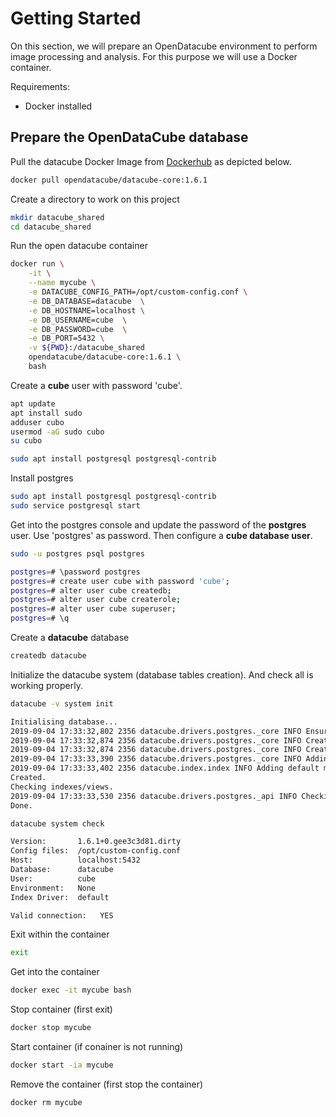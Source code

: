 # Getting Started

On this section, we will prepare an OpenDatacube environment to perform image processing and analysis. For this purpose we will use a Docker container.

Requirements:
* Docker installed

## Prepare the OpenDataCube database 

Pull the datacube Docker Image from [Dockerhub](https://hub.docker.com/r/opendatacube/datacube-core) as depicted below.

```sh 
docker pull opendatacube/datacube-core:1.6.1
```

Create a directory to work on this project

```sh 
mkdir datacube_shared 
cd datacube_shared
```

Run the open datacube container

```sh 
docker run \
	-it \
	--name mycube \
	-e DATACUBE_CONFIG_PATH=/opt/custom-config.conf \
	-e DB_DATABASE=datacube  \
	-e DB_HOSTNAME=localhost \
	-e DB_USERNAME=cube  \
	-e DB_PASSWORD=cube  \
	-e DB_PORT=5432 \
	-v ${PWD}:/datacube_shared
	opendatacube/datacube-core:1.6.1 \
	bash
```

Create a **cube** user with password 'cube'.

```sh 
apt update
apt install sudo
adduser cubo
usermod -aG sudo cubo
su cubo

sudo apt install postgresql postgresql-contrib
```

Install postgres 

```sh 
sudo apt install postgresql postgresql-contrib
sudo service postgresql start
```

Get into the postgres console and update the password of the **postgres** user. Use 'postgres' as password. Then configure a **cube database user**. 

```sh 
sudo -u postgres psql postgres

postgres=# \password postgres
postgres=# create user cube with password 'cube';
postgres=# alter user cube createdb;
postgres=# alter user cube createrole;
postgres=# alter user cube superuser;
postgres=# \q
```

Create a **datacube** database

```sh 
createdb datacube
```

Initialize the datacube system (database tables creation). And check all is working properly.

```sh 
datacube -v system init

Initialising database...
2019-09-04 17:33:32,802 2356 datacube.drivers.postgres._core INFO Ensuring user roles.
2019-09-04 17:33:32,874 2356 datacube.drivers.postgres._core INFO Creating schema.
2019-09-04 17:33:32,874 2356 datacube.drivers.postgres._core INFO Creating tables.
2019-09-04 17:33:33,390 2356 datacube.drivers.postgres._core INFO Adding role grants.
2019-09-04 17:33:33,402 2356 datacube.index.index INFO Adding default metadata types.
Created.
Checking indexes/views.
2019-09-04 17:33:33,530 2356 datacube.drivers.postgres._api INFO Checking dynamic views/indexes. (rebuild views=True, indexes=False)
Done.
```


```sh 
datacube system check

Version:       1.6.1+0.gee3c3d81.dirty
Config files:  /opt/custom-config.conf
Host:          localhost:5432
Database:      datacube
User:          cube
Environment:   None
Index Driver:  default

Valid connection:	YES
``` 

Exit within the container 

```sh 
exit
```

Get into the container

```sh 
docker exec -it mycube bash
```

Stop container (first exit)

```sh 
docker stop mycube
```

Start container (if conainer is not running)

```sh 
docker start -ia mycube
```

Remove the container (first stop the container)

```sh 
docker rm mycube
```